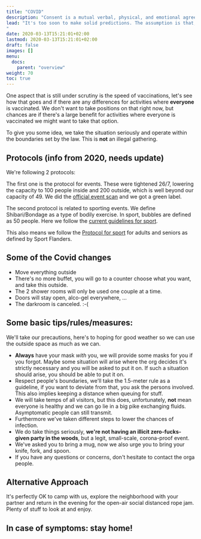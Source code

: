 ```yaml
---
title: "COVID"
description: "Consent is a mutual verbal, physical, and emotional agreement that happens without manipulation, threats, or head games."
lead: "It's too soon to make solid predictions. The assumption is that, like in 2020, contact-sport activities will be allowed in bubbles of 50 people. We'll see how it evolves. 
"
date: 2020-03-13T15:21:01+02:00
lastmod: 2020-03-13T15:21:01+02:00
draft: false
images: []
menu: 
  docs:
    parent: "overview"
weight: 70
toc: true
---
```

One aspect that is still under scrutiny is the speed of vaccinations, let's see how that goes and if there are any differences for activities where **everyone** is vaccinated. We don't want to take positions on that right now, but chances are if there's a large benefit for activities where everyone is vaccinated we might want to take that option.

To give you some idea, we take the situation seriously and operate within the boundaries set by the law. This is **not** an illegal gathering.

## Protocols (info from 2020, needs update)

We're following 2 protocols:

The first one is the protocol for events. These were tightened 26/7, lowering the capacity to 100 people inside and 200 outside, which is well beyond our capacity of 49. We did the [official event scan](https://www.covideventriskmodel.be/) and we got a green label.

The second protocol is related to sporting events. We define Shibari/Bondage as a type of bodily exercise. In sport, bubbles are defined as 50 people. Here we follow the [current guidelines for sport](https://www.sport.vlaanderen/corona-en-sportbeoefening-in-vlaanderen/).

This also means we follow the [Protocol for sport](https://www.sport.vlaanderen/media/13719/protocol-voor-sportkampenvolsen.pdf) for adults and seniors as defined by Sport Flanders.

## Some of the Covid changes
* Move everything outside
* There's no more buffet, you will go to a counter choose what you want, and take this outside.
* The 2 shower rooms will only be used one couple at a time.
* Doors will stay open, alco-gel everywhere, ... 
* The darkroom is canceled. :-(

## Some basic tips/rules/measures:

We'll take our precautions, here's to hoping for good weather so we can use the outside space as much as we can.


* **Always** have your mask _with_ you, we will provide some masks for you if you forgot. Maybe some situation will arise where the org decides it's strictly necessary and you will be asked to put it on. If such a situation should arise, you should be able to put it on.
* Respect people's boundaries, we'll take the 1.5-meter rule as a guideline, if you want to deviate from that, you ask the persons involved. This also implies keeping a distance when queuing for stuff.
* We will take temps of all visitors, but this does, unfortunately, **not** mean everyone is healthy and we can go lie in a big pike exchanging fluids. Asymptomatic people can still transmit. 
* Furthermore we've taken different steps to lower the chances of infection. 
* We do take things seriously, **we're not having an illicit zero-fucks-given party in the woods**, but a legit, small-scale, corona-proof event.
* We've asked you to bring a mug, now we also urge you to bring your knife, fork, and spoon. 
* If you have any questions or concerns, don't hesitate to contact the orga people. 

## Alternative Approach

It's perfectly OK to camp with us, explore the neighborhood with your partner and return in the evening for the open-air social distanced rope jam. Plenty of stuff to look at and enjoy. 

## In case of symptoms: stay home!